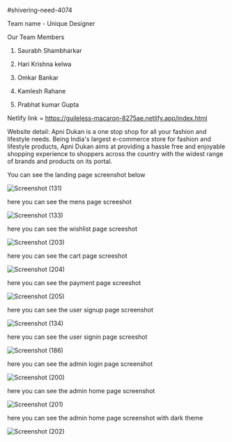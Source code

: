 #shivering-need-4074

Team name - Unique Designer


Our Team Members

 1.  Saurabh Shambharkar 
 
 2.  Hari Krishna kelwa
 
 3.  Omkar Bankar 
 
 4.  Kamlesh Rahane 
 
 5.  Prabhat kumar Gupta
 

 Netlify link = https://guileless-macaron-8275ae.netlify.app/index.html
 
 
Website detail:
Apni Dukan is a one stop shop for all your fashion and lifestyle needs. Being India's largest e-commerce store for fashion and lifestyle products, Apni Dukan aims at providing a hassle free and enjoyable shopping experience to shoppers across the country with the widest range of brands and products on its portal.

You can see the landing page screenshot below

![Screenshot (131)](https://user-images.githubusercontent.com/101566192/213992192-a39d072d-2e95-4e87-b621-6b4d895d2a09.png)

here you can see the mens page screeshot 

![Screenshot (133)](https://user-images.githubusercontent.com/101566192/213992283-0028e125-0601-473e-85f3-d7c1e8b51c72.png)

here you can see the wishlist page screeshot 

![Screenshot (203)](https://user-images.githubusercontent.com/101566192/213993113-4ab8f7f9-a2b0-4510-95cd-0579235d9f5b.png)


here you can see the cart page screeshot 

![Screenshot (204)](https://user-images.githubusercontent.com/101566192/213993193-530f2005-e2b3-47b9-9ee9-51780e99aa4c.png)

here you can see the payment page screeshot 

![Screenshot (205)](https://user-images.githubusercontent.com/101566192/213993250-85cd8da8-7890-4bbf-8a89-4191d4c68c62.png)

here you can see the user signup page screenshot 

![Screenshot (134)](https://user-images.githubusercontent.com/101566192/213992330-410a526e-8de0-4343-8a8f-037b515d246a.png)

here you can see the user signin page screeshot

![Screenshot (186)](https://user-images.githubusercontent.com/101566192/213992423-83ea872f-0d50-41e1-8e2b-e3a33c023e0e.png)

here you can see the admin login page screenshot

![Screenshot (200)](https://user-images.githubusercontent.com/101566192/213992497-c1137567-b758-4396-a0ab-30534bf11211.png)

here you can see the admin home page screenshot

![Screenshot (201)](https://user-images.githubusercontent.com/101566192/213992565-e4715222-47ae-4359-9fc3-8c7947dd73d8.png)

here you can see the admin home page screenshot with dark theme

![Screenshot (202)](https://user-images.githubusercontent.com/101566192/213992661-d3ac3edb-c42f-4dca-84e4-5d11037acea4.png)









